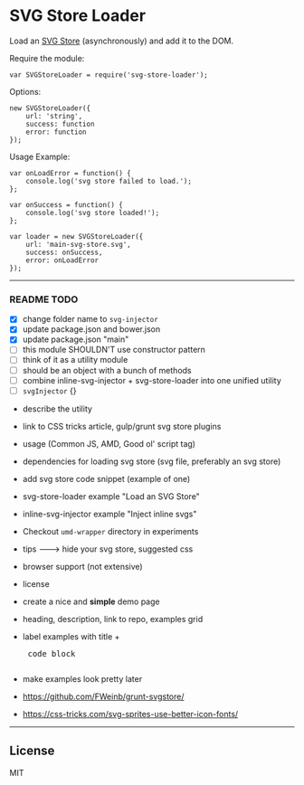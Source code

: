 

# SVG Store Loader

Load an [SVG Store](#) (asynchronously) and add it to the DOM.

Require the module:

    var SVGStoreLoader = require('svg-store-loader');


Options:

    new SVGStoreLoader({
        url: 'string',
        success: function
        error: function
    });


Usage Example:
    
    var onLoadError = function() {
        console.log('svg store failed to load.');
    };

    var onSuccess = function() {
        console.log('svg store loaded!');
    };

    var loader = new SVGStoreLoader({
        url: 'main-svg-store.svg',
        success: onSuccess,
        error: onLoadError
    });


***

### README TODO

* [x] change folder name to `svg-injector`
* [x] update package.json and bower.json
* [x] update package.json "main"
* [ ] this module SHOULDN'T use constructor pattern
* [ ] think of it as a utility module
* [ ] should be an object with a bunch of methods
* [ ] combine inline-svg-injector + svg-store-loader into one unified utility
* [ ] `svgInjector` {}

* describe the utility
* link to CSS tricks article, gulp/grunt svg store plugins
* usage (Common JS, AMD, Good ol' script tag)
* dependencies for loading svg store (svg file, preferably an svg store)
* add svg store code snippet (example of one)
* svg-store-loader example "Load an SVG Store"
* inline-svg-injector example "Inject inline svgs"
* Checkout `umd-wrapper` directory in experiments
* tips ---> hide your svg store, suggested css
* browser support (not extensive)
* license

* create a nice and **simple** demo page
* heading, description, link to repo, examples grid
* label examples with title + <pre> code block
* make examples look pretty later


* https://github.com/FWeinb/grunt-svgstore/
* https://css-tricks.com/svg-sprites-use-better-icon-fonts/


***

## License

MIT

